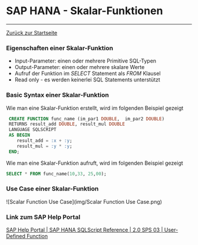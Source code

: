 # SAP HANA - Skalar-Funktionen
---

[Zurück zur Startseite](https://wolfgangzeller.github.io/ABAP-for-SAP-BW/)

### Eigenschaften einer Skalar-Funktion
- Input-Parameter: einen oder mehrere Primitive SQL-Typen
- Output-Parameter: einen oder mehrere skalare Werte
- Aufruf der Funktion im *SELECT* Statement als *FROM* Klausel
- Read only - es werden keinerlei SQL Statements unterstützt

### Basic Syntax einer Skalar-Funktion
Wie man eine Skalar-Funktion erstellt, wird im folgenden Beispiel gezeigt
```sql
 CREATE FUNCTION func_name (im_par1 DOUBLE,  im_par2 DOUBLE)
 RETURNS result_add DOUBLE, result_mul DOUBLE 
 LANGUAGE SQLSCRIPT 
 AS BEGIN
    result_add = :x + :y;
    result_mul = :y * :y;
 END;
```

Wie man eine Skalar-Funktion aufruft, wird im folgenden Beispiel gezeigt
```sql
SELECT * FROM func_name(10,33, 25,00);
```

### Use Case einer Skalar-Funktion
![Scalar Function Use Case](img/Scalar Function Use Case.png)

### Link zum SAP Help Portal
[SAP Help Portal | SAP HANA SQLScript Reference | 2.0 SPS 03 | User-Defined Function](https://help.sap.com/viewer/de2486ee947e43e684d39702027f8a94/2.0.03/en-US/765815cd7d214ed38c190dc2f570fe39.html)
